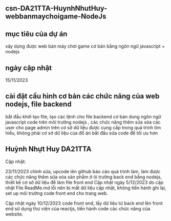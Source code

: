 ## csn-DA21TTA-HuynhNhutHuy-webbanmaychoigame-NodeJs

## mục tiêu của dự án
xây dựng được web bán máy chơi game cơ bản bằng ngôn ngữ javascript + nodejs

## ngày cập nhật
15/11/2023
## cài đặt cấu hình cơ bản các chức năng của web nodejs, file backend
bắt đầu khởi tạo file, tạo các lệnh cho file backend cơ bản dung ngôn ngữ javascript code trên môi trường nodejs , các chức năng thêm sửa xóa các user cho page admin trên cơ sở dữ liệu được cung cấp trong quá trình tìm hiểu, không phải cơ sở dữ liệu của đồ án
bắt đầu sửa code để tối ưu hơn

## Huỳnh Nhựt Huy DA21TTA

Cập nhật:


23/11/2023 chỉnh sửa, upcode lên github báo cáo quá trình làm, làm được các chức năng thêm sửa xóa sản phẩm ở  ôi trường back end bằng nodejs, thiết kế cơ sở dữ liệu để làm file front end
Cập nhật ngày 5/12/2023 do cập nhật File ReadMe.md lỗi nên bị mất dữ liệu cập nhật, không tiến hành ghi lại, set up môi trường code front end cho trang web.

Cập nhật ngày 10/12/2023 code front end, lấy dữ liệu từ back end lên front end sử dụng thư viện của reactjs, tiến hành code các chức năng của website.
